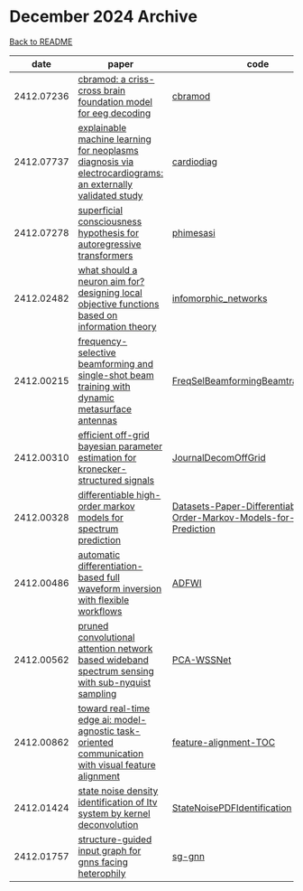 # December 2024 Archive

[Back to README](../../README.md)

|date|paper|code|
|---|---|---|
|2412.07236|[cbramod: a criss-cross brain foundation model for eeg decoding](https://arxiv.org/abs/2412.07236)|[cbramod](https://github.com/wjq-learning/cbramod)|
|2412.07737|[explainable machine learning for neoplasms diagnosis via electrocardiograms: an externally validated study](https://arxiv.org/abs/2412.07737)|[cardiodiag](https://github.com/ai4healthuol/cardiodiag)|
|2412.07278|[superficial consciousness hypothesis for autoregressive transformers](https://arxiv.org/abs/2412.07278)|[phimesasi](https://github.com/hirethehero/phimesasi)|
|2412.02482|[what should a neuron aim for? designing local objective functions based on information theory](https://arxiv.org/abs/2412.02482)|[infomorphic_networks](https://github.com/priesemann-group/infomorphic_networks)|
|2412.00215|[frequency-selective beamforming and single-shot beam training with dynamic metasurface antennas](https://arxiv.org/abs/2412.00215)|[FreqSelBeamformingBeamtrainingDMAs](https://github.com/nvdeshpa/FreqSelBeamformingBeamtrainingDMAs)|
|2412.00310|[efficient off-grid bayesian parameter estimation for kronecker-structured signals](https://arxiv.org/abs/2412.00310)|[JournalDecomOffGrid](https://github.com/YanbinHe/JournalDecomOffGrid)|
|2412.00328|[differentiable high-order markov models for spectrum prediction](https://arxiv.org/abs/2412.00328)|[Datasets-Paper-Differentiable-High-Order-Markov-Models-for-Spectrum-Prediction](https://github.com/corlay-MERCE/Datasets-Paper-Differentiable-High-Order-Markov-Models-for-Spectrum-Prediction)|
|2412.00486|[automatic differentiation-based full waveform inversion with flexible workflows](https://arxiv.org/abs/2412.00486)|[ADFWI](https://github.com/liufeng2317/ADFWI)|
|2412.00562|[pruned convolutional attention network based wideband spectrum sensing with sub-nyquist sampling](https://arxiv.org/abs/2412.00562)|[PCA-WSSNet](https://github.com/AI4CogComm/PCA-WSSNet)|
|2412.00862|[toward real-time edge ai: model-agnostic task-oriented communication with visual feature alignment](https://arxiv.org/abs/2412.00862)|[feature-alignment-TOC](https://github.com/SongjieXie/feature-alignment-TOC)|
|2412.01424|[state noise density identification of ltv system by kernel deconvolution](https://arxiv.org/abs/2412.01424)|[StateNoisePDFIdentification](https://github.com/IDM-UWB/StateNoisePDFIdentification)|
|2412.01757|[structure-guided input graph for gnns facing heterophily](https://arxiv.org/abs/2412.01757)|[sg-gnn](https://github.com/vmtenorio/sg-gnn)|

